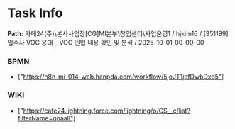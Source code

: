 # Task Info

**Path:** 카페24(주)\본사사업장\[CG]MI본부\창업센터\사업운영1 / hjkim16 / [351199] 입주사 VOC 응대 _ VOC 인입 내용 확인 및 분석 / 2025-10-01_00-00-00

### BPMN
- ["https://n8n-mi-014-web.hanpda.com/workflow/5joJT1jefDwbDxd5"]

### WIKI
- ["https://cafe24.lightning.force.com/lightning/o/CS__c/list?filterName=qnaall"]


